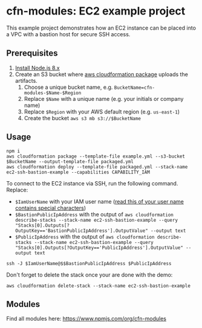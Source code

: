 # cfn-modules: EC2 example project

This example project demonstrates how an EC2 instance can be placed into a VPC with a bastion host for secure SSH access.

## Prerequisites

1. [Install Node.js 8.x](https://nodejs.org/)
2. Create an S3 bucket where [aws cloudformation package](https://docs.aws.amazon.com/cli/latest/reference/cloudformation/package.html) uploads the artifacts.
    1. Choose a unique bucket name, e.g. `BucketName=cfn-modules-$Name-$Region`
    2. Replace `$Name` with a unique name (e.g. your initials or company name)
    3. Replace `$Region` with your AWS default region (e.g. `us-east-1`)
    4. Create the bucket `aws s3 mb s3://$BucketName`

## Usage

```
npm i
aws cloudformation package --template-file example.yml --s3-bucket $BucketName --output-template-file packaged.yml
aws cloudformation deploy --template-file packaged.yml --stack-name ec2-ssh-bastion-example --capabilities CAPABILITY_IAM
```

To connect to the EC2 instance via SSH, run the following command. Replace:
* `$IamUserName` with your IAM user name ([read this of your user name contains special characters](https://github.com/widdix/aws-ec2-ssh#iam-user-names-and-linux-user-names))
* `$BastionPublicIpAddress` with the output of `aws cloudformation describe-stacks --stack-name ec2-ssh-bastion-example --query "Stacks[0].Outputs[?OutputKey=='BastionPublicIpAddress'].OutputValue" --output text`
* `$PublicIpAddress` with the output of `aws cloudformation describe-stacks --stack-name ec2-ssh-bastion-example --query "Stacks[0].Outputs[?OutputKey=='PublicIpAddress'].OutputValue" --output text`

```
ssh -J $IamUserName@$$BastionPublicIpAddress $PublicIpAddress
```

Don't forget to delete the stack once your are done with the demo:

```
aws cloudformation delete-stack --stack-name ec2-ssh-bastion-example
```

## Modules

Find all modules here: https://www.npmjs.com/org/cfn-modules
